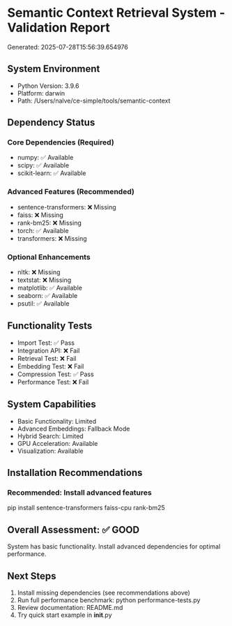 
# Semantic Context Retrieval System - Validation Report
Generated: 2025-07-28T15:56:39.654976

## System Environment
- Python Version: 3.9.6
- Platform: darwin
- Path: /Users/nalve/ce-simple/tools/semantic-context

## Dependency Status
### Core Dependencies (Required)
- numpy: ✅ Available
- scipy: ✅ Available
- scikit-learn: ✅ Available

### Advanced Features (Recommended)
- sentence-transformers: ❌ Missing
- faiss: ❌ Missing
- rank-bm25: ❌ Missing
- torch: ✅ Available
- transformers: ❌ Missing

### Optional Enhancements
- nltk: ❌ Missing
- textstat: ❌ Missing
- matplotlib: ✅ Available
- seaborn: ✅ Available
- psutil: ✅ Available

## Functionality Tests
- Import Test: ✅ Pass
- Integration API: ❌ Fail
- Retrieval Test: ❌ Fail
- Embedding Test: ❌ Fail
- Compression Test: ✅ Pass
- Performance Test: ❌ Fail

## System Capabilities
- Basic Functionality: Limited
- Advanced Embeddings: Fallback Mode
- Hybrid Search: Limited
- GPU Acceleration: Available
- Visualization: Available

## Installation Recommendations

### Recommended: Install advanced features
pip install sentence-transformers faiss-cpu rank-bm25

## Overall Assessment: ✅ GOOD
System has basic functionality. Install advanced dependencies for optimal performance.

## Next Steps
1. Install missing dependencies (see recommendations above)
2. Run full performance benchmark: python performance-tests.py
3. Review documentation: README.md
4. Try quick start example in __init__.py
